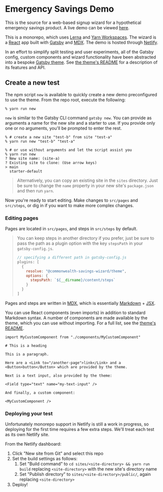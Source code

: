 # Emergency Savings Demo

This is the source for a web-based signup wizard for a hypothetical emergency savings product. A live demo can be viewed [here](https://commonwealth-demo.netlify.app/).

This is a monorepo, which uses [Lerna](https://lerna.js.org/) and [Yarn Workspaces](https://classic.yarnpkg.com/en/docs/workspaces/). The wizard is a [React](https://reactjs.org/) app built with [Gatsby](https://gatsbyjs.com/) and [MDX](https://mdxjs.com/). The demo is hosted through [Netlify](https://www.netlify.com/).

In an effort to simplify split testing and user experiments, all of the Gatsby config, custom components and wizard functionality have been abstracted into a bespoke [Gatsby theme](https://www.gatsbyjs.com/docs/themes/). See [the theme's README](theme/README.md) for a description of its features and API.

## Create a new test

The npm script `new` is available to quickly create a new demo preconfigured to use the theme. From the repo root, execute the following:

```shell
% yarn run new
```

`new` is similar to the Gatsby CLI command `gatsby new`. You can provide as arguments a name for the new site and a starter to use. If you provide only one or no arguments, you'll be prompted to enter the rest.

```shell
% # create a new site "test-b" from site "test-a"
% yarn run new "test-b" "test-a"

% # or use without arguments and let the script assist you
% yarn run new
? New site name: (site-a)
? Existing site to clone: (Use arrow keys)
> main
  starter-default
```

> Alternatively, you can copy an existing site in the `sites` directory. Just be sure to change the `name` property in your new site's `package.json` and then run `yarn`.

Now you're ready to start editing. Make changes to `src/pages` and `src/steps`, or dig in if you want to make more complex changes.

### Editing pages

Pages are located in `src/pages`, and steps in `src/steps` by default. 
> You can keep steps in another directory if you prefer, just be sure to pass the path as a plugin option with the key `stepsPath` in your `gatsby-config.js`.
>
> ```js
> // specifying a different path in gatsby-config.js
> plugins: [
>   {
>     resolve: "@commonwealth-savings-wizard/theme",
>     options: {
>       stepsPath: `${__dirname}/content/steps`
>     }
>   }
> ]
> ```

Pages and steps are written in [MDX](https://mdxjs.com/), which is essentially [Markdown](https://daringfireball.net/projects/markdown/) + [JSX](https://reactjs.org/docs/introducing-jsx.html).

You can use React components (even imports) in addition to standard Markdown syntax. A number of components are made available by the theme, which you can use without importing. For a full list, see the [theme's README](/theme/README.md).

```mdx
import MyCustomComponent from "./components/MyCustomComponent"

# This is a heading

This is a paragraph.

Here are a <Link to="/another-page">link</Link> and a <Button>button</Button> which are provided by the theme.

Next is a text input, also provided by the theme:

<Field type="text" name="my-text-input" />

And finally, a custom component:

<MyCustomComponent />
```

### Deploying your test

Unfortunately monorepo support in Netlify is still a work in progress, so deploying for the first time requires a few extra steps. We'll treat each test as its own Netlify site.

From the Netlify dashboard:

1. Click "New site from Git" and select this repo
2. Set the build settings as follows:
    1. Set "Build command" to `cd sites/<site-directory> && yarn run build` replacing `<site-directory>` with the new site's directory name
    2. Set "Publish directory" to `sites/<site-directory>/public/`, again replacing `<site-directory>`
3. Deploy!

